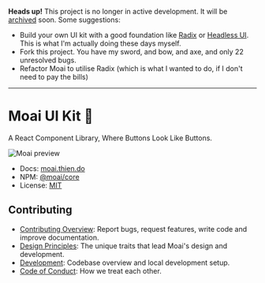 **Heads up!** This project is no longer in active development. It will be [archived](https://docs.github.com/en/repositories/archiving-a-github-repository/archiving-repositories) soon. Some suggestions:

-   Build your own UI kit with a good foundation like [Radix](https://www.radix-ui.com/) or [Headless UI](https://headlessui.com/). This is what I'm actually doing these days myself.
-   Fork this project. You have my sword, and bow, and axe, and only 22 unresolved bugs.
-   Refactor Moai to utilise Radix (which is what I wanted to do, if I don't need to pay the bills)

<hr />

# Moai UI Kit 🗿

A React Component Library, Where Buttons Look Like Buttons.

![Moai preview](https://user-images.githubusercontent.com/5953369/123528873-5b3de480-d715-11eb-8c02-50a04f2d83f9.png)

-   Docs: [moai.thien.do](https://moai.thien.do)
-   NPM: [@moai/core](http://npmjs.com/package/@moai/core)
-   License: [MIT](./LICENSE)

## Contributing

-   [Contributing Overview](./.github/CONTRIBUTING.md): Report bugs, request features, write code and improve documentation.
-   [Design Principles](https://moai.thien.do/?path=/docs/intro-principles--page): The unique traits that lead Moai's design and development.
-   [Development](./.github/DEVELOP.md): Codebase overview and local development setup.
-   [Code of Conduct](./.github/CODE_OF_CONDUCT.md): How we treat each other.
